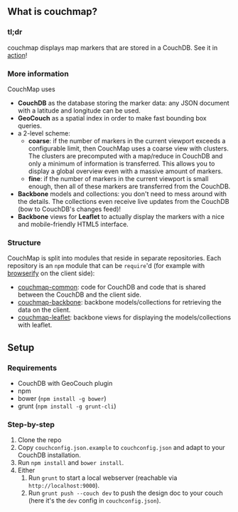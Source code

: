 ## What is couchmap?

### tl;dr
couchmap displays map markers that are stored in a CouchDB. See it in [action](http://couch.libremap.net/couchmap-dev/_design/couchmap-api/index.html)!

### More information
CouchMap uses
* **CouchDB** as the database storing the marker data: any JSON document with a latitude and longitude can be used.
* **GeoCouch** as a spatial index in order to make fast bounding box queries.
* a 2-level scheme: 
    * **coarse**: if the number of markers in the current viewport exceeds a configurable limit, then CouchMap uses a coarse view with clusters. The clusters are precomputed with a map/reduce in CouchDB and only a minimum of information is transferred. This allows you to display a global overview even with a massive amount of markers.
    * **fine**: if the number of markers in the current viewport is small enough, then all of these markers are transferred from the CouchDB.
* **Backbone** models and collections: you don't need to mess around with the details. The collections even receive live updates from the CouchDB (bow to CouchDB's changes feed)!
* **Backbone** views for **Leaflet** to actually display the markers with a nice and mobile-friendly HTML5 interface.

### Structure
CouchMap is split into modules that reside in separate repositories. Each repository is an ```npm``` module that can be ```require```'d (for example with [browserify](http://browserify.org/) on the client side):
* [couchmap-common](https://github.com/libremap/couchmap-common): code for CouchDB and code that is shared between the CouchDB and the client side.
* [couchmap-backbone](https://github.com/libremap/couchmap-backbone): backbone models/collections for retrieving the data on the client.
* [couchmap-leaflet](https://github.com/libremap/couchmap-leaflet): backbone views for displaying the models/collections with leaflet.

## Setup
### Requirements
* CouchDB with GeoCouch plugin
* npm
* bower (```npm install -g bower```)
* grunt (```npm install -g grunt-cli```)

### Step-by-step

1. Clone the repo
2. Copy ```couchconfig.json.example``` to ```couchconfig.json``` and adapt to your CouchDB installation.
3. Run ```npm install``` and ```bower install```.
4. Either
    1. Run ```grunt``` to start a local webserver (reachable via ```http://localhost:9000```).
    2. Run ```grunt push --couch dev``` to push the design doc to your couch (here it's the ```dev``` config in ```couchconfig.json```).
